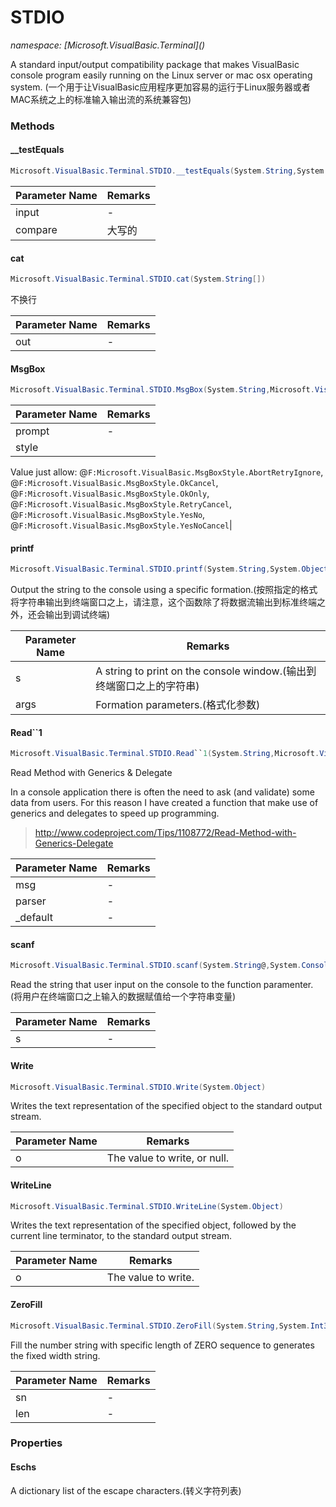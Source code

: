 ﻿# STDIO
_namespace: [Microsoft.VisualBasic.Terminal](<a href="#" onClick="load('/docs/Microsoft.VisualBasic.Terminal/index.md')"></a>)_

A standard input/output compatibility package that makes VisualBasic console
 program easily running on the Linux server or mac osx operating system.
 (一个用于让VisualBasic应用程序更加容易的运行于Linux服务器或者MAC系统之上的标准输入输出流的系统兼容包)



### Methods

#### __testEquals
```csharp
Microsoft.VisualBasic.Terminal.STDIO.__testEquals(System.String,System.Char)
```


|Parameter Name|Remarks|
|--------------|-------|
|input|-|
|compare|大写的|


#### cat
```csharp
Microsoft.VisualBasic.Terminal.STDIO.cat(System.String[])
```
不换行

|Parameter Name|Remarks|
|--------------|-------|
|out|-|


#### MsgBox
```csharp
Microsoft.VisualBasic.Terminal.STDIO.MsgBox(System.String,Microsoft.VisualBasic.MsgBoxStyle)
```


|Parameter Name|Remarks|
|--------------|-------|
|prompt|-|
|style|
 Value just allow:
 @``F:Microsoft.VisualBasic.MsgBoxStyle.AbortRetryIgnore``,
 @``F:Microsoft.VisualBasic.MsgBoxStyle.OkCancel``,
 @``F:Microsoft.VisualBasic.MsgBoxStyle.OkOnly``,
 @``F:Microsoft.VisualBasic.MsgBoxStyle.RetryCancel``,
 @``F:Microsoft.VisualBasic.MsgBoxStyle.YesNo``,
 @``F:Microsoft.VisualBasic.MsgBoxStyle.YesNoCancel``|


#### printf
```csharp
Microsoft.VisualBasic.Terminal.STDIO.printf(System.String,System.Object[])
```
Output the string to the console using a specific formation.(按照指定的格式将字符串输出到终端窗口之上，请注意，这个函数除了将数据流输出到标准终端之外，还会输出到调试终端)

|Parameter Name|Remarks|
|--------------|-------|
|s|A string to print on the console window.(输出到终端窗口之上的字符串)|
|args|Formation parameters.(格式化参数)|


#### Read``1
```csharp
Microsoft.VisualBasic.Terminal.STDIO.Read``1(System.String,Microsoft.VisualBasic.Terminal.STDIO.TryParseDelegate{``0},``0)
```
Read Method with Generics & Delegate
 
 In a console application there is often the need to ask (and validate) some data from users. 
 For this reason I have created a function that make use of generics and delegates to 
 speed up programming.
 
 > http://www.codeproject.com/Tips/1108772/Read-Method-with-Generics-Delegate

|Parameter Name|Remarks|
|--------------|-------|
|msg|-|
|parser|-|
|_default|-|


#### scanf
```csharp
Microsoft.VisualBasic.Terminal.STDIO.scanf(System.String@,System.ConsoleColor)
```
Read the string that user input on the console to the function paramenter.
 (将用户在终端窗口之上输入的数据赋值给一个字符串变量)

|Parameter Name|Remarks|
|--------------|-------|
|s|-|


#### Write
```csharp
Microsoft.VisualBasic.Terminal.STDIO.Write(System.Object)
```
Writes the text representation of the specified object to the standard output
 stream.

|Parameter Name|Remarks|
|--------------|-------|
|o|The value to write, or null.|


#### WriteLine
```csharp
Microsoft.VisualBasic.Terminal.STDIO.WriteLine(System.Object)
```
Writes the text representation of the specified object, followed by the current
 line terminator, to the standard output stream.

|Parameter Name|Remarks|
|--------------|-------|
|o|The value to write.|


#### ZeroFill
```csharp
Microsoft.VisualBasic.Terminal.STDIO.ZeroFill(System.String,System.Int32)
```
Fill the number string with specific length of ZERO sequence to generates the fixed width string.

|Parameter Name|Remarks|
|--------------|-------|
|sn|-|
|len|-|



### Properties

#### Eschs
A dictionary list of the escape characters.(转义字符列表)
